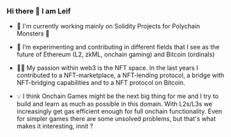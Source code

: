 ### Hi there 👋 I am Leif 

- 🔭 I'm currently working mainly on Solidity Projects for Polychain Monsters 🐉 
- 🌱 I’m experimenting and contributing in different fields that I see as the future of Ethereum (L2, zkML, onchain gaming) and Bitcoin (ordinals)
- 👨‍💻 My passion within web3 is the NFT space. In the last years I contributed to a NFT-marketplace, a NFT-lending protocol, a bridge with NFT-bridging capabilities and to a NFT protocol on Bitcoin. 

- :bulb: I think Onchain Games might be the next big thing for me and I try to build and learn as much as possible in this domain. With L2s/L3s we increasingly get gas efficient enough for full onchain functionality. Even for simpler games there are some unsolved problems, but that's what makes it interesting, innit ? 
